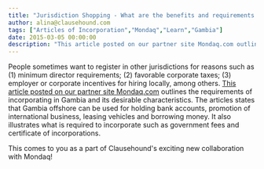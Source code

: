 ```yaml
---
title: "Jurisdiction Shopping - What are the benefits and requirements to incorporating in Gambia?"
author: alina@clausehound.com
tags: ["Articles of Incorporation","Mondaq","Learn","Gambia"]
date: 2015-03-05 00:00:00
description: "This article posted on our partner site Mondaq.com outlines the requirements of incorporating in Gambia and its desirable characteristics. The articles states that Gambia offshore can be used for hol..."
---
```


People sometimes want to register in other jurisdictions for reasons such as (1) minimum director requirements; (2) favorable corporate taxes; (3) employer or corporate incentives for hiring locally, among others. [This article posted on our partner site Mondaq.com](http://www.mondaq.com/x/379084/offshore+financial+centres/Gambia+LLC+Corporate+Environment+Summary) outlines the requirements of incorporating in Gambia and its desirable characteristics. The articles states that Gambia offshore can be used for holding bank accounts, promotion of international business, leasing vehicles and borrowing money. It also illustrates what is required to incorporate such as government fees and certificate of incorporations.

This comes to you as a part of Clausehound's exciting new collaboration with Mondaq!
